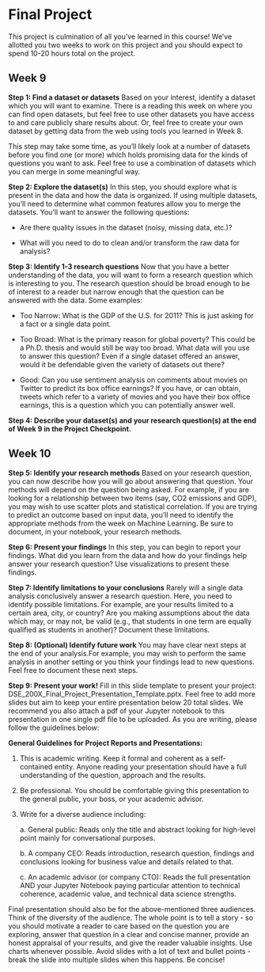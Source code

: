 # Final Project

This project is culmination of all you’ve learned in this course!  We’ve allotted you two weeks to work on this project and you should expect to spend 10-20 hours total on the project. 

## Week 9

**Step 1:  Find a dataset or datasets**
Based on your interest, identify a dataset which you will want to examine.  There is a reading this week on where you can find open datasets, but feel free to use other datasets you have access to and care publicly share results about.  Or, feel free to create your own dataset by getting data from the web using tools you learned in Week 8.

This step may take some time, as you’ll likely look at a number of datasets before you find one (or more) which holds promising data for the kinds of questions you want to ask.  Feel free to use a combination of datasets which you can merge in some meaningful way.

**Step 2:  Explore the dataset(s)**
In this step, you should explore what is present in the data and how the data is organized.  If using multiple datasets, you’ll need to determine what common features allow you to merge the datasets.  You’ll want to answer the following questions:

* Are there quality issues in the dataset (noisy, missing data, etc.)?

* What will you need to do to clean and/or transform the raw data for analysis?

**Step 3:  Identify 1-3 research questions**
Now that you have a better understanding of the data, you will want to form a research question which is interesting to you. The research question should be broad enough to be of interest to a reader but narrow enough that the question can be answered with the data.  Some examples:

* Too Narrow:  What is the GDP of the U.S. for 2011?  This is just asking for a fact or a single data point.

* Too Broad:  What is the primary reason for global poverty?  This could be a Ph.D. thesis and would still be way too broad.  What data will you use to answer this question?  Even if a single dataset offered an answer, would it be defendable given the variety of datasets out there?

* Good:  Can you use sentiment analysis on comments about movies on Twitter to predict its box office earnings?  If you have, or can obtain, tweets which refer to a variety of movies and you have their box office earnings, this is a question which you can potentially answer well. 

**Step 4:  Describe your dataset(s) and your research question(s) at the end of Week 9 in the Project Checkpoint.**


## Week 10

**Step 5:  Identify your research methods**
Based on your research question, you can now describe how you will go about answering that question.  Your methods will depend on the question being asked.  For example, if you are looking for a relationship between two items (say, CO2 emissions and GDP), you may wish to use scatter plots and statistical correlation.  If you are trying to predict an outcome based on input data, you’ll need to identify the appropriate methods from the week on Machine Learning.  Be sure to document, in your notebook, your research methods.

**Step 6:  Present your findings**
In this step, you can begin to report your findings.  What did you learn from the data and how do your findings help answer your research question?  Use visualizations to present these findings.

**Step 7:  Identify limitations to your conclusions**
Rarely will a single data analysis conclusively answer a research question. Here, you need to identify possible limitations.  For example, are your results limited to a certain area, city, or country?  Are you making assumptions about the data which may, or may not, be valid (e.g., that students in one term are equally qualified as students in another)?  Document these limitations.

**Step 8:  (Optional) Identify future work**
You may have clear next steps at the end of your analysis.For example, you may wish to perform the same analysis in another setting or you think your findings lead to new questions.  Feel free to document these next steps.

**Step 9: Present your work!**
Fill in this slide template to present your project: DSE_200X_Final_Project_Presentation_Template.pptx.
Feel free to add more slides but aim to keep your entire presentation below 20 total slides. We recommend you also attach a pdf of your Jupyter notebook to this presentation in one single pdf file to be uploaded. As you are writing, please follow the guidelines below:


**General Guidelines for Project Reports and Presentations:**

1. This is academic writing. Keep it formal and coherent as a self-contained entity. Anyone reading your presentation should have a full understanding of the question, approach and the results. 

2. Be professional.  You should be comfortable giving this presentation to the general public, your boss, or your academic advisor.

3. Write for a diverse audience including:

   a. General public: Reads only the title and abstract looking for high-level point mainly for conversational purposes.

   b. A company CEO: Reads introduction, research question, findings and conclusions looking for business value and details related to that.

   c. An academic advisor (or company CTO): Reads the full presentation AND your Jupyter Notebook paying particular attention to technical coherence, academic value, and technical data science strengths.

Final presentation should also be for the above-mentioned three audiences. Think of the diversity of the audience. The whole point is to tell a story - so you should motivate a reader to care based on the question you are exploring, answer that question in a clear and concise manner, provide an honest appraisal of your results, and give the reader valuable insights.  Use charts whenever possible. Avoid slides with a lot of text and bullet points - break the slide into multiple slides when this happens.  Be concise!
